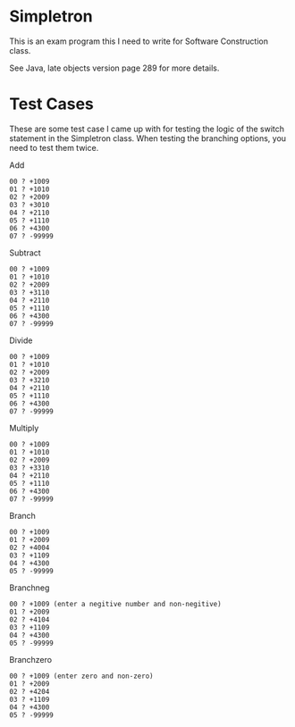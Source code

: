 Simpletron
==========

This is an exam program this I need to write for Software Construction class.

See Java, late objects version page 289 for more details.

Test Cases
==========

These are some test case I came up with for testing the logic of the switch statement in the Simpletron class.
When testing the branching options, you need to test them twice.

Add

	00 ? +1009
	01 ? +1010
	02 ? +2009
	03 ? +3010
	04 ? +2110
	05 ? +1110
	06 ? +4300
	07 ? -99999

Subtract

	00 ? +1009
	01 ? +1010
	02 ? +2009
	03 ? +3110
	04 ? +2110
	05 ? +1110
	06 ? +4300
	07 ? -99999

Divide

	00 ? +1009
	01 ? +1010
	02 ? +2009
	03 ? +3210
	04 ? +2110
	05 ? +1110
	06 ? +4300
	07 ? -99999

Multiply

	00 ? +1009
	01 ? +1010
	02 ? +2009
	03 ? +3310
	04 ? +2110
	05 ? +1110
	06 ? +4300
	07 ? -99999

Branch

	00 ? +1009
	01 ? +2009
	02 ? +4004
	03 ? +1109
	04 ? +4300
	05 ? -99999

Branchneg

	00 ? +1009 (enter a negitive number and non-negitive)
	01 ? +2009
	02 ? +4104
	03 ? +1109
	04 ? +4300
	05 ? -99999

Branchzero

	00 ? +1009 (enter zero and non-zero)
	01 ? +2009
	02 ? +4204
	03 ? +1109
	04 ? +4300
	05 ? -99999